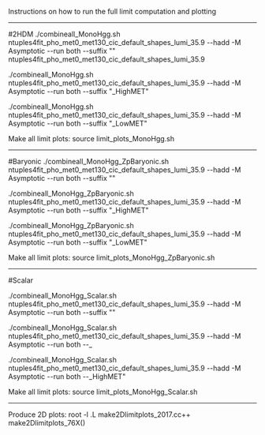 Instructions on how to run the full limit computation and plotting

----------------------------------------------------------
#2HDM
 ./combineall_MonoHgg.sh ntuples4fit_pho_met0_met130_cic_default_shapes_lumi_35.9 --hadd -M Asymptotic --run both --suffix ""
ntuples4fit_pho_met0_met130_cic_default_shapes_lumi_35.9

 ./combineall_MonoHgg.sh ntuples4fit_pho_met0_met130_cic_default_shapes_lumi_35.9 --hadd -M Asymptotic --run both --suffix "_HighMET"

 ./combineall_MonoHgg.sh ntuples4fit_pho_met0_met130_cic_default_shapes_lumi_35.9 --hadd -M Asymptotic --run both --suffix "_LowMET"

Make all limit plots:
source limit_plots_MonoHgg.sh 

----------------------------------------------------------
#Baryonic
./combineall_MonoHgg_ZpBaryonic.sh ntuples4fit_pho_met0_met130_cic_default_shapes_lumi_35.9 --hadd -M Asymptotic --run both --suffix ""

./combineall_MonoHgg_ZpBaryonic.sh ntuples4fit_pho_met0_met130_cic_default_shapes_lumi_35.9 --hadd -M Asymptotic --run both --suffix "_HighMET"

./combineall_MonoHgg_ZpBaryonic.sh ntuples4fit_pho_met0_met130_cic_default_shapes_lumi_35.9 --hadd -M Asymptotic --run both --suffix "_LowMET"

Make all limit plots:
source limit_plots_MonoHgg_ZpBaryonic.sh 

----------------------------------------------------------

#Scalar

./combineall_MonoHgg_Scalar.sh ntuples4fit_pho_met0_met130_cic_default_shapes_lumi_35.9 --hadd -M Asymptotic --run both --suffix ""

./combineall_MonoHgg_Scalar.sh ntuples4fit_pho_met0_met130_cic_default_shapes_lumi_35.9 --hadd -M Asymptotic --run both --_

./combineall_MonoHgg_Scalar.sh ntuples4fit_pho_met0_met130_cic_default_shapes_lumi_35.9 --hadd -M Asymptotic --run both --_HighMET"

Make all limit plots:
source limit_plots_MonoHgg_Scalar.sh 

----------------------------------------

Produce 2D plots:
root -l
.L make2Dlimitplots_2017.cc++
make2Dlimitplots_76X()
